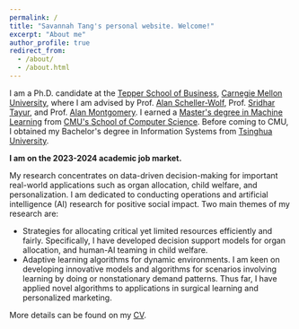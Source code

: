 ```yaml
---
permalink: /
title: "Savannah Tang's personal website. Welcome!"
excerpt: "About me"
author_profile: true
redirect_from: 
  - /about/
  - /about.html
---
```


I am a Ph.D. candidate at the [Tepper School of Business](https://www.cmu.edu/tepper/), [Carnegie Mellon University](https://www.cmu.edu/), where I am advised by Prof. [Alan Scheller-Wolf](https://www.cmu.edu/tepper/faculty-and-research/faculty-by-area/profiles/scheller-wolf-alan.html), Prof. [Sridhar Tayur](https://www.cmu.edu/tepper/faculty-and-research/faculty-by-area/profiles/tayur-sridhar.html), and Prof. [Alan Montgomery](https://www.cmu.edu/tepper/faculty-and-research/faculty-by-area/profiles/montgomery-alan.html). I earned a [Master's degree in Machine Learning](https://www.ml.cmu.edu/academics/machine-learning-masters-curriculum.html) from [CMU's School of Computer Science](https://www.cs.cmu.edu/).  Before coming to CMU, I obtained my Bachelor's degree in Information Systems from [Tsinghua University](https://www.tsinghua.edu.cn/en/index.htm). 

**I am on the 2023-2024 academic job market.**

My research concentrates on data-driven decision-making for important real-world applications such as organ allocation, child welfare, and personalization. I am dedicated to conducting operations and artificial intelligence (AI) research for positive social impact. Two main themes of my research are:

* Strategies for allocating critical yet limited resources efficiently and fairly. Specifically, I have developed decision support models for organ allocation, and human-AI teaming in child welfare.
* Adaptive learning algorithms for dynamic environments. I am keen on developing innovative models and algorithms for scenarios involving learning by doing or nonstationary demand patterns. Thus far, I have applied novel algorithms to applications in surgical learning and personalized marketing.

More details can be found on my [CV](../files/Tang_CV_1022.pdf).

